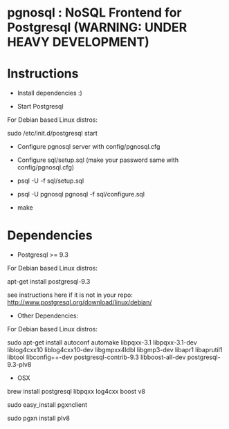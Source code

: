 pgnosql : NoSQL Frontend for Postgresql (WARNING: UNDER HEAVY DEVELOPMENT)
=======

Instructions
============
- Install dependencies :)

- Start Postgresql

For Debian based Linux distros:

sudo /etc/init.d/postgresql start

- Configure pgnosql server with config/pgnosql.cfg

- Configure sql/setup.sql (make your password same with config/pgnosql.cfg)

- psql -U <superusername> -f sql/setup.sql

- psql -U pgnosql pgnosql -f sql/configure.sql

- make


Dependencies
============

- Postgresql >= 9.3

For Debian based Linux distros:

apt-get install postgresql-9.3


see instructions here if it is not in your repo:
http://www.postgresql.org/download/linux/debian/


- Other Dependencies:

For Debian based Linux distros:

sudo apt-get install autoconf automake libpqxx-3.1 libpqxx-3.1-dev liblog4cxx10 liblog4cxx10-dev libgmpxx4ldbl libgmp3-dev libapr1 libaprutil1 libtool libconfig++-dev postgresql-contrib-9.3 libboost-all-dev postgresql-9.3-plv8


- OSX

brew install postgresql libpqxx log4cxx boost v8

sudo easy_install pgxnclient

sudo pgxn install plv8



